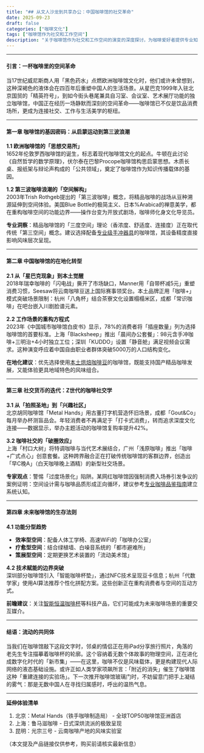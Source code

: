 ```yaml
---
title: "## 从文人沙龙到共享办公：中国咖啡馆的社交革命"
date: 2025-09-23
draft: false
categories: ["咖啡文化"]
tags: ["咖啡馆作为社交和工作空间"]
description: "关于咖啡馆作为社交和工作空间的演变的深度探讨，为咖啡爱好者提供专业知识和实用指南。"
---
```


---

#### **引言：一杯咖啡里的空间革命**
当17世纪威尼斯商人用「黑色药水」点燃欧洲咖啡馆文化时，他们或许未曾想到，这种深褐色的液体会在四百年后重塑中国人的生活场景。从星巴克1999年入驻北京国贸的「精英符号」，到如今街头巷尾兼具自习室、会议室、艺术展厅功能的独立咖啡馆，中国正在经历一场静默而深刻的空间革命——咖啡馆已不仅是饮品消费场所，更成为连接社交、工作与生活美学的枢纽。

---

#### **第一章 咖啡馆的基因密码：从启蒙运动到第三波浪潮**
**1.1 欧洲咖啡馆的「思想交易所」**  
1652年伦敦罗西咖啡馆的诞生，标志着现代咖啡馆文化的起点。牛顿在此讨论《自然哲学的数学原理》，伏尔泰在巴黎Procope咖啡馆构思启蒙思想。木质长桌、报纸架与辩论声构成的「公共领域」，奠定了咖啡馆作为知识传播载体的基因。

**1.2 第三波咖啡浪潮的「空间解构」**  
2003年Trish Rothgeb提出的「第三波咖啡」概念，将精品咖啡的战场从豆种溯源延伸到空间体验。美国Blue Bottle的极简主义、日本%Arabica的禅意美学，都在重构咖啡空间的功能边界——操作台变为开放式剧场，咖啡师化身文化导览员。

**专业洞察**：精品咖啡馆的「三度空间」理论（香浓度、舒适度、连接度）正在取代传统「第三空间」概念。建议选择配备[专业级手冲器具](https://www.amazon.com/s?k=%E4%B8%93%E4%B8%9A%E7%BA%A7%E6%89%8B%E5%86%B2%E5%99%A8%E5%85%B7&tag=coffeeprism-20)的咖啡馆，其设备精度直接影响风味层次呈现。

---

#### **第二章 中国咖啡馆的在地化转型**
**2.1 从「星巴克现象」到本土觉醒**  
2018年瑞幸咖啡的「闪电战」撕开了市场缺口，Manner用「自带杯减5元」重塑消费习惯，Seesaw将云南咖啡豆送上国际赛事领奖台。本土品牌正用「咖啡+」模式突破场景限制：杭州「八角杯」结合茶寮文化设置榻榻米区，成都「常识咖啡」在吧台嵌入川剧脸谱元素。

**2.2 工作场景的重构方程式**  
2023年《中国城市咖啡馆白皮书》显示，78%的消费者将「插座数量」列为选择咖啡馆的首要标准。上海「Blacksheep」推出「晨间办公套餐」：98元含手冲咖啡+三明治+4小时独立工位；深圳「KUDDO」设置「静音舱」满足视频会议需求。这种演变呼应着中国自由职业者群体突破5000万的人口结构变化。

**在地化建议**：优先选择使用[本土烘焙咖啡豆](https://www.amazon.com/s?k=%E6%9C%AC%E5%9C%9F%E7%83%98%E7%84%99%E5%92%96%E5%95%A1%E8%B1%86&tag=coffeeprism-20)的咖啡馆，既能支持国产精品咖啡发展，又能体验更具地域特色的风味组合。

---

#### **第三章 社交货币的迭代：Z世代的咖啡社交学**
**3.1 从「拍照圣地」到「兴趣社区」**  
北京胡同咖啡馆「Metal Hands」用古董打字机营造怀旧场景，成都「Gout&Co」每月举办杯测盲品会。年轻消费者不再满足于「打卡式消费」，转而追求深度文化连接——数据显示，举办主题活动的咖啡馆复购率提升42%。

**3.2 咖啡社交的「破圈效应」**  
上海「村口大树」将特调咖啡与当代艺术展结合，广州「浅原咖啡」推出「咖啡+广式点心」创意套餐。这种跨界融合正在打破传统咖啡馆的客群边界，创造出「早C晚A」（白天咖啡晚上酒精）的新型社交场景。

**专家观点**：警惕「过度场景化」陷阱。某网红咖啡馆因强制消费入场券引发争议的案例证明：空间设计需与咖啡品质形成正向循环，建议参考[专业咖啡品鉴指南](https://www.amazon.com/s?k=%E4%B8%93%E4%B8%9A%E5%92%96%E5%95%A1%E5%93%81%E9%89%B4%E6%8C%87%E5%8D%97&tag=coffeeprism-20)建立系统认知。

---

#### **第四章 未来咖啡馆的生存法则**
**4.1 功能分型趋势**  
- **效率型空间**：配备人体工学椅、高速WiFi的「咖啡办公室」  
- **疗愈型空间**：结合绿植墙、白噪音系统的「都市避难所」  
- **策展型空间**：定期更换艺术装置的「流动美术馆」

**4.2 技术赋能的边界突破**  
深圳部分咖啡馆引入「智能咖啡杯垫」，通过NFC技术呈现豆卡信息；杭州「代数学家」使用AI算法推荐个性化拼配方案。这些创新正在重构消费者与空间的互动方式。

**前瞻建议**：关注[智能恒温咖啡杯](https://www.amazon.com/s?k=%E6%99%BA%E8%83%BD%E6%81%92%E6%B8%A9%E5%92%96%E5%95%A1%E6%9D%AF&tag=coffeeprism-20)等科技产品，它们可能成为未来咖啡场景的重要交互媒介。

---

#### **结语：流动的共同体**  
当我们在咖啡馆敲下这段文字时，邻桌的情侣正在用iPad分享旅行照片，角落的老先生专注描摹着咖啡杯的轮廓。这个容纳着无数个体故事的物理空间，正在进化成数字化时代的「新市集」——在这里，咖啡不仅是风味载体，更是构建现代人际网络的液态基础设施。或许正如人类学家项飙所言：「附近的消失」催生了咖啡馆这种「重建连接的实验场」。下一次推开咖啡馆玻璃门时，不妨留意门把手上凝结的雾气：那是无数中国人在寻找归属感时，呼出的温热气息。

---

**延伸体验清单**  
1. 北京：Metal Hands（铁手咖啡制造局） - 全球TOP50咖啡馆亚洲首店  
2. 上海：鲁马滋咖啡 - 日式深烘流派的极致呈现  
3. 昆明：光宗三号 - 云南咖啡产地的风味实验室  

（本文提及产品链接仅供参考，购买前请核实最新信息）